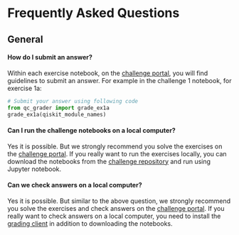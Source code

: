 # Frequently Asked Questions
## General
#### How do I submit an answer?

Within each exercise notebook, on the [challenge portal](http://ibm.co/challenge-fall-21), you will find guidelines to submit an answer. For example in the challenge 1 notebook, for exercise 1a:

```python
# Submit your answer using following code
from qc_grader import grade_ex1a
grade_ex1a(qiskit_module_names)
```

#### Can I run the challenge notebooks on a local computer?

Yes it is possible. But we strongly recommend you solve the exercises on the [challenge portal](http://ibm.co/challenge-fall-21). If you really want to run the exercises locally, you can download the notebooks from the [challenge repository](http://ibm.co/challenge-fall-21-repo) and run using Jupyter notebook.

#### Can we check answers on a local computer?

Yes it is possible. But similar to the above question, we strongly recommend you solve the exercises and check answers on the [challenge portal](http://ibm.co/challenge-fall-21). If you really want to check answers on a local computer, you need to install the [grading client](https://github.com/qiskit-community/Quantum-Challenge-Grader) in addition to downloading the notebooks.
